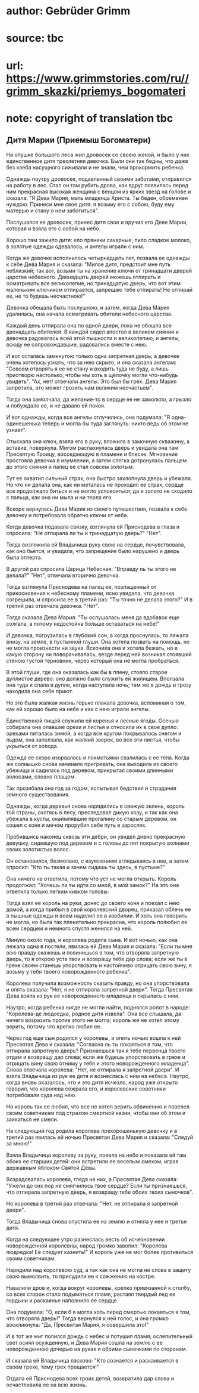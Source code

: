 # author: Gebrüder Grimm
# source: tbc
# url: https://www.grimmstories.com/ru//grimm_skazki/priemys_bogomateri
# note: copyright of translation tbc

## Дитя Марии (Приемыш Богоматери) 

На опушке большого леса жил дровосек со своею женой, и было у них
единственное дитя трехлетняя девочка. Были они так бедны, что даже без
хлеба насущного сиживали и не знали, чем прокормить ребенка.

Однажды поутру дровосек, подавленный своими заботами, отправился на
работу в лес. Стал он там рубить дрова, как вдруг появилась перед ним
прекрасная высокая женщина с венцом из ярких звезд на голове и сказала:
"Я Дева Мария, мать младенца Христа. Ты беден, обременен нуждою.
Принеси мне свое дитя: я возьму его с собою, буду ему матерью и стану о
нем заботиться".

Послушался ее дровосек, принес дитя свое и вручил его Деве Марии,
которая и взяла его с собой на небо.

Хорошо там зажило дитя: ело пряники сахарные, пило сладкое молоко, в
золотые одежды одевалось, и ангелы играли с ним.

Когда же девочке исполнилось четырнадцать лет, позвала ее однажды к себе
Дева Мария и сказала: "Милое дитя, предстоит мне путь неблизкий; так
вот, возьми ты на хранение ключи от тринадцати дверей царства небесного.
Двенадцать дверей можешь отпирать и осматривать все великолепие, но
тринадцатую дверь, что вот этим маленьким ключиком отпирается, запрещаю
тебе отпирать! Не отпирай ее, не то будешь несчастною!"

Девочка обещала быть послушною, и затем, когда Дева Мария удалилась, она
начала осматривать обители небесного царства.

Каждый день отпирала она по одной двери, пока не обошла все двенадцать
обителей. В каждой сидел апостол в великом сиянии и девочка радовалась
всей этой пышности и великолепию, и ангелы, всюду ее сопровождавшие,
радовались вместе с нею.

И вот осталась замкнутою только одна запретная дверь; а девочке очень
хотелось узнать, что за нею скрыто, и она сказала ангелам: "Совсем
отворять я ее не стану и входить туда не буду, а лишь приотворю
настолько, чтобы мы хоть в щелочку могли что-нибудь увидеть". "Ах,
нет! отвечали ангелы. Это был бы грех: Дева Мария запретила, это может
грозить нам великим несчастьем".

Тогда она замолчала, да желание-то в сердце ее не замолкло, а грызло и
побуждало ее, и не давало ей покоя.

И вот однажды, когда все ангелы отлучились, она подумала: "Я
одна-одинешенька теперь и могла бы туда заглянуть: никто ведь об этом не
узнает".

Отыскала она ключ, взяла его в руку, вложила в замочную скважину, а
вставив, повернула. Мигом распахнулась дверь и увидала она там Пресвятую
Троицу, восседающую в пламени и блеске. Мгновение простояла девочка в
изумлении, а затем слегка дотронулась пальцем до этого сияния и палец ее
стал совсем золотым.

Тут ее охватил сильный страх, она быстро захлопнула дверь и убежала. Но
что ни делала она, как ни металась не проходил ее страх, сердце все
продолжало биться и не могло успокоиться; да и золото не сходило с
пальца, как она ни мыла и ни терла его.

Вскоре вернулась Дева Мария из своего путешествия, позвала к себе
девочку и потребовала обратно ключи от неба.

Когда девочка подавала связку, взглянула ей Приснодева в глаза и
спросила: "Не отпирала ли ты и тринадцатую дверь?" "Нет".

Тогда возложила ей Владычица руку свою на сердце, почувствовала, как оно
бьется, и увидала, что запрещение было нарушено и дверь была отперта.

В другой раз спросила Царица Небесная: "Вправду ль ты этого не
делала?" "Нет", отвечала вторично девочка.

Тогда взглянула Приснодева на палец ее, позлащенный от прикосновения к
небесному пламени, ясно увидела, что девочка согрешила, и спросила ее в
третий раз: "Ты точно не делала этого?" И в третий раз отвечала
девочка: "Нет".

Тогда сказала Дева Мария: "Ты ослушалась меня да вдобавок еще солгала,
а потому недостойна больше оставаться на небе!"

И девочка, погрузилась в глубокий сон, а когда проснулась, то лежала
внизу, на земле, в пустынной глуши. Она хотела позвать на помощь, но не
могла произнести ни звука. Вскочила она и хотела бежать, но в какую
сторону ни поворачивалась, везде перед ней возникал стоявший стеною
густой терновник, через который она не могла пробраться.

В этой глуши, где она оказалась как бы в плену, стояло старое дуплистое
дерево: оно должно было служить ей жилищем. Вползала она туда и спала в
дупле, когда наступала ночь; там же в дождь и грозу находила она себе
приют.

Но это была жалкая жизнь горько плакала девочка, вспоминая о том, как ей
хорошо было на небе и как с нею играли ангелы.

Единственной пищей служили ей коренья и лесные ягоды. Осенью собирала
она опавшие орехи и листья и относила их в свое дупло: орехами питалась
зимой, а когда все кругом покрывалось снегом и льдом, она заползала, как
жалкий зверек, во все эти листья, чтобы укрыться от холода.

Одежда ее скоро изорвалась и лохмотьями свалилась с ее тела. Когда же
солнышко снова начинало пригревать, она выходила из своего убежища и
садилась под деревом, прикрытая своими длинными волосами, словно плащом.

Так прозябала она год за годом, испытывая бедствия и страдания земного
существования.

Однажды, когда деревья снова нарядились в свежую зелень, король той
страны, охотясь в лесу, преследовал дикую козу, и так как она убежала в
кусты, окаймлявшие прогалину со старым деревом, он сошел с коня и мечом
прорубил себе путь в зарослях.

Пробившись наконец сквозь эти дебри, он увидел дивно прекрасную девушку,
сидевшую под деревом и с головы до пят покрытую волнами своих золотистых
волос.

Он остановился, безмолвно, с изумлением вглядываясь в нее, а затем
спросил: "Кто ты такая и зачем сидишь ты здесь, в пустыне?"

Она ничего не ответила, потому что уст не могла открыть. Король
продолжал: "Хочешь ли ты идти со мной, в мой замок?" На это она
ответила только легким кивком головы.

Тогда взял ее король на руки, донес до своего коня и поехал с нею домой,
а когда прибыл в свой королевский дворец, приказал облечь ее в пышные
одежды и всем наделил ее в изобилии. И хоть она говорить не могла, но
была так пленительно прекрасна, что король полюбил ее всем сердцем и
немного спустя женился на ней.

Минуло около года, и королева родила сына. И вот ночью, как она лежала
одна в постели, явилась ей Дева Мария и сказала: "Если ты мне всю
правду скажешь и повинишься в том, что отворяла запретную дверь, то я
открою уста твои и возвращу тебе дар слова; если же ты в грехе своем
станешь упорствовать и настойчиво отрицать свою вину, я возьму у тебя
твоего новорожденного ребенка".

Королева получила возможность сказать правду, но она упорствовала и
опять сказала: "Нет, я не отпирала запретной двери". Тогда Пресвятая
Дева взяла из рук ее новорожденного младенца и скрылась с ним.

Наутро, когда ребенка нигде не могли найти, поднялся ропот в народе:
"Королева-де людоедка, родное дитя извела". Она все слышала, да ничего
возразить против этого не могла; король же не хотел этому верить, потому
что крепко любил ее.

Через год еще сын родился у королевы, и опять ночью вошла к ней
Пресвятая Дева и сказала: "Согласна ль ты покаяться в том, что отпирала
запретную дверь? Признаешься так я тебе первенца твоего отдам и возвращу
дар слова; если же будешь упорствовать в грехе и отрицать вину свою
отниму у тебя и этого новорожденного младенца". Снова отвечала
королева: "Нет, не отпирала я запретной двери". И взяла Владычица из
рук ее дитя и вознеслась с ним на небеса. Наутро, когда вновь оказалось,
что и это дитя исчезло, народ уже открыто говорил, что королева сожрала
его, и королевские советники потребовали суда над нею.

Но король так ее любил, что все не хотел верить обвинению и повелел
своим советникам под страхом смертной казни, чтобы они об этом и
заикаться не смели.

На следующий год родила королева прехорошенькую девочку и в третий раз
явилась ей ночью Пресвятая Дева Мария и сказала: "Следуй за мною!"

Взяла Владычица королеву за руку, повела на небо и показала ей там обоих
ее старших детей: они встретили ее веселым смехом, играя державным
яблоком Святой Девы.

Возрадовалась королева, глядя на них, а Пресвятая Дева сказала: "Ужели
до сих пор не смягчилось твое сердце? Если ты признаешься, что отпирала
запретную дверь, я возвращу тебе обоих твоих сыночков".

Но королева в третий раз отвечала: "Нет, не отпирала я запретной
двери".

Тогда Владычица снова опустила ее на землю и отняла у нее и третье дитя.

Когда на следующее утро разнеслась весть об исчезновении новорожденной
королевны, народ громко завопил: "Королева людоедка! Ее следует
казнить!" И король уже не мог более противиться своим советникам.

Нарядили над королевою суд, а так как она не могла ни слова в защиту
свою вымолвить, то присудили ее к сожжению на костре.

Навалили дров и, когда вокруг королевы, крепко привязанной к столбу, со
всех сторон стало подыматься пламя, растаял твердый лед ее гордыни и
раскаянье наполнило ее сердце.

Она подумала: "О, если б я могла хоть перед смертью покаяться в том,
что отворяла дверь!" Тогда вернулся к ней голос, и она громко
воскликнула: "Да, Пресвятая Мария, я совершила это!"

И в тот же миг полился дождь с небес и потушил пламя; ослепительный свет
осиял осужденную, и Дева Мария сошла на землю с ее новорожденною дочерью
на руках и обоими сыночками по сторонам.

И сказала ей Владычица ласково: "Кто сознается и раскаивается в своем
грехе, тому грех прощается!"

Отдала ей Приснодева всех троих детей, возвратила дар слова и
осчастливила ее на всю жизнь.
